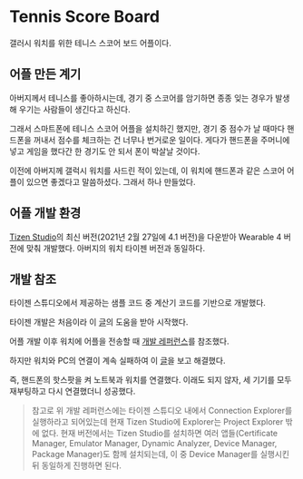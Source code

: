 # Tennis Score Board

갤러시 워치를 위한 테니스 스코어 보드 어플이다.

## 어플 만든 계기

아버지께서 테니스를 좋아하시는데, 경기 중 스코어를 암기하면 종종 잊는 경우가 발생해 우기는 사람들이 생긴다고 하신다.

그래서 스마트폰에 테니스 스코어 어플을 설치하긴 했지만, 경기 중 점수가 날 때마다 핸드폰을 꺼내서 점수를 체크하는 건 너무나 번거로운 일이다. 게다가 핸드폰을 주머니에 넣고 게임을 했다간 한 경기도 안 되서 폰이 박살날 것이다.

이전에 아버지께 갤럭시 워치를 사드린 적이 있는데, 이 워치에 핸드폰과 같은 스코어 어플이 있으면 좋겠다고 말씀하셨다. 그래서 하나 만들었다.

## 어플 개발 환경

[Tizen Studio](https://developer.tizen.org/development/tizen-studio/download)의 최신 버전(2021년 2월 27일에 4.1 버전)을 다운받아 Wearable 4 버전에 맞춰 개발했다. 아버지의 워치 타이젠 버전과 동일하다.

## 개발 참조

타이젠 스튜디오에서 제공하는 샘플 코드 중 계산기 코드를 기반으로 개발했다.

타이젠 개발은 처음이라 이 [글](https://cyberx.tistory.com/158)의 도움을 받아 시작했다.

어플 개발 이후 워치에 어플을 전송할 때 [개발 레퍼런스](https://developer.tizen.org/sites/default/files/documentation/1_tizen_studio_windows.pdf)를 참조했다.

하지만 워치와 PC의 연결이 계속 실패하여 이 [글](https://forum.developer.samsung.com/t/cant-connect-samsung-galaxy-watch-to-tizen-device-manager/7189/3)을 보고 해결했다.

즉, 핸드폰의 핫스팟을 켜 노트북과 워치를 연결했다. 이래도 되지 않자, 세 기기를 모두 재부팅하고 다시 연결했더니 성공했다.

> 참고로 위 개발 레퍼런스에는 타이젠 스튜디오 내에서 Connection Explorer를 실행하라고 되어있는데 현재 Tizen Studio에 Explorer는 Project Explorer 밖에 없다. 현재 버전에서는 Tizen Studio를 설치하면 여러 앱들(Certificate Manager, Emulator Manager, Dynamic Analyzer, Device Manager, Package Manager)도 함께 설치되는데, 이 중 Device Manager를 실행시킨 뒤 동일하게 진행하면 된다.
